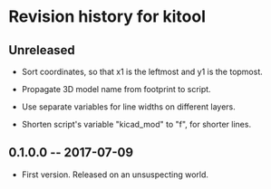 # Revision history for kitool

## Unreleased

* Sort coordinates, so that x1 is the leftmost and y1 is the topmost.

* Propagate 3D model name from footprint to script.

* Use separate variables for line widths on different layers.

* Shorten script's variable "kicad_mod" to "f", for shorter lines.

## 0.1.0.0  -- 2017-07-09

* First version. Released on an unsuspecting world.
